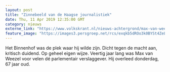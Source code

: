 ```yaml
---
layout: post
title: "Zinnebeeld van de Haagse journalistiek"
date: Thu, 11 Apr 2019 12:35:00 GMT
category: nieuws
externe_link: "https://www.volkskrant.nl/nieuws-achtergrond/max-van-weezel-1951-2019-zinnebeeld-van-de-haagse-journalistiek~b317fa2b/"
feature_image: "https://images3.persgroep.net/rcs/exqkb5dROo3k0BYSt4ZeLt5whw0/diocontent/144278438/_crop/0/537/5107/5112/_fill/320/320?appId=93a17a8fd81db0de025c8abd1cca1279&quality=0.85"
---
```


Het Binnenhof was de plek waar hij wilde zijn. Dicht tegen de macht aan, kritisch duidend. Op geheel eigen wijze. Veertig jaar lang was Max van Weezel voor velen dé parlementair verslaggever. Hij overleed donderdag, 67 jaar oud.
